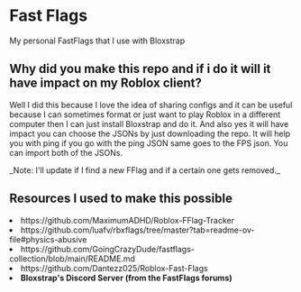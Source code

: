# Fast Flags
My personal FastFlags that I use with Bloxstrap

<h2>Why did you make this repo and if i do it will it have impact on my Roblox client? </h2>
<p>Well I did this because I love the idea of sharing configs and it can be useful because I can sometimes format or just want to play Roblox in a different computer then I can just install Bloxstrap and do it.
And also yes it will have impact you can choose the JSONs by just downloading the repo. It will help you with ping if you go with the ping JSON same goes to the FPS json. You can import both of the JSONs.</p>
_Note: I'll update if I find a new FFlag and if a certain one gets removed._

<h2>Resources I used to make this possible</h2>
<li>https://github.com/MaximumADHD/Roblox-FFlag-Tracker</li>
<li>https://github.com/luafv/rbxflags/tree/master?tab=readme-ov-file#physics-abusive</li>
<li>https://github.com/GoingCrazyDude/fastflags-collection/blob/main/README.md</li>
<li>https://github.com/Dantezz025/Roblox-Fast-Flags</li>
<li><b>Bloxstrap's Discord Server (from the FastFlags forums)</b></li>
